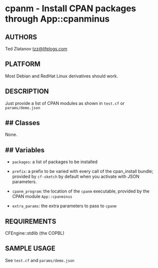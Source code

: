 # cpanm - Install CPAN packages through App::cpanminus

## AUTHORS
Ted Zlatanov <tzz@lifelogs.com>

## PLATFORM

Most Debian and RedHat Linux derivatives should work.

## DESCRIPTION

Just provide a list of CPAN modules as shown in `test.cf` or `params/demo.json`

## ## Classes

None.

## ## Variables

* `packages`: a list of packages to be installed
  
* `prefix`: a prefix to be varied with every call of the cpan_install bundle; provided by `cf-sketch` by default when you activate with JSON parameters.
  
* `cpanm_program`: the location of the `cpanm` executable, provided by the CPAN module `App::cpanminus`

* `extra_params`: the extra parameters to pass to `cpanm`
  
## REQUIREMENTS

CFEngine::stdlib (the COPBL)

## SAMPLE USAGE

See `test.cf` and `params/demo.json`
